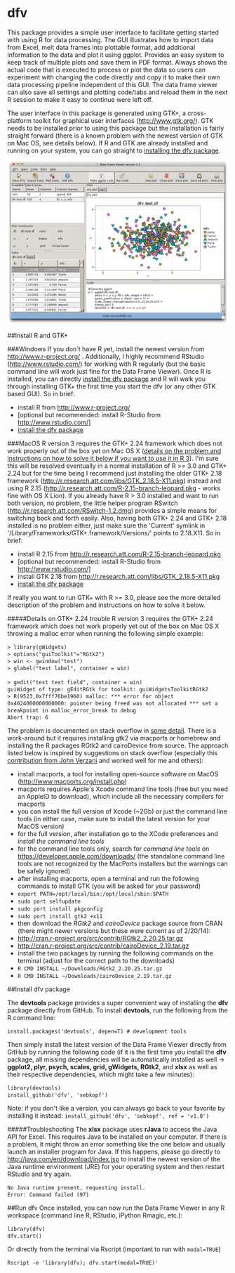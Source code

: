 dfv
===

This package provides a simple user interface to facilitate getting started with using R for data processing. The GUI illustrates how to import data from Excel, melt data frames into plottable format, add additional information to the data and plot it using ggplot. Provides an easy system to keep track of multiple plots and save them in PDF format. Always shows the actual code that is executed to process or plot the data so users can experiment with changing the code directly and copy it to make their own data processing pipeline independent of this GUI. The data frame viewer can also save all settings and plotting code/tabs and reload them in the next R session to make it easy to continue were left off.

The user interface in this package is generated using GTK+, a cross-platform toolkit for graphical user interfaces (http://www.gtk.org/). GTK needs to be installed prior to using this package but the installation is fairly straight forward (there is a known problem with the newest version of GTK on Mac OS, see details below). If R and GTK are already installed and running on your system, you can go straight to [installing the dfv package](#install-dfv-package).

![Screenshot of the Data Frame Viewer](/doc/screenshot.png?raw=true)

##Install R and GTK+

###Windows
If you don't have R yet, install the newest version from http://www.r-project.org/ . Additionally, I highly recommend RStudio (http://www.rstudio.com/) for working with R regularly (but the basic command line will work just fine for the Data Frame Viewer). Once R is installed, you can directly [install the dfv package](#install-dfv-package) and R will walk you through installing GTK+ the first time you start the dfv (or any other GTK based GUI). So in brief:

 - install R from http://www.r-project.org/
 - [optional but recommended: install R-Studio from http://www.rstudio.com/]
 - [install the dfv package](#install-dfv-package)

###MacOS
R version 3 requires the GTK+ 2.24 framework which does not work properly out of the box yet on Mac OS X ([details on the problem and instructions on how to solve it below if you want to use it in R 3](#details-on-gtk-224-trouble)). I'm sure this will be resolved eventually in a normal installation of R >= 3.0 and GTK+ 2.24 but for the time being I recommend just installing the older GTK+ 2.18 framework (http://r.research.att.com/libs/GTK_2.18.5-X11.pkg) instead and using R 2.15 (http://r.research.att.com/R-2.15-branch-leopard.pkg - works fine with OS X Lion). If you already have R > 3.0 installed and want to run both version, no problem, the little helper program RSwitch (http://r.research.att.com/RSwitch-1.2.dmg) provides a simple means for switching back and forth easily. Also, having both GTK+ 2.24 and GTK+ 2.18 installed is no problem either, just make sure the 'Current' symlink in '/Library/Frameworks/GTK+.framework/Versions/' points to 2.18.X11. So in brief:

 - install R 2.15 from http://r.research.att.com/R-2.15-branch-leopard.pkg
 - [optional but recommended: install R-Studio from http://www.rstudio.com/]
 - install GTK 2.18 from http://r.research.att.com/libs/GTK_2.18.5-X11.pkg
 - [install the dfv package](#install-dfv-package)

If really you want to run GTK+ with R >= 3.0, please see the more detailed description of the problem and instructions on how to solve it below.

#####Details on GTK+ 2.24 trouble
R version 3 requires the GTK+ 2.24 framework which does not work properly yet out of the box on Mac OS X throwing a malloc error when running the following simple example:
```
> library(gWidgets)
> options("guiToolkit"="RGtk2")
> win <- gwindow("test")
> glabel("test label", container = win)

> gedit("test text field", container = win)
guiWidget of type: gEditRGtk for toolkit: guiWidgetsToolkitRGtk2 
> R(9523,0x7fff76be1960) malloc: *** error for object 0x4024000000000000: pointer being freed was not allocated *** set a breakpoint in malloc_error_break to debug
Abort trap: 6
```

The problem is documented on stack overflow in [some detail](http://stackoverflow.com/questions/15868860/r-3-0-and-gtk-rgtk2-error). There is a work-around but it requires installing gtk2 via macports or homebrew and installing the R packages RGtk2 and cairoDevice from source. The approach listed below is inspired by suggestions on stack overflow (especially this [contribution from John Verzani](https://dl.dropboxusercontent.com/u/515592/README-mac-gtk.md) and worked well for me and others):

 - install macports, a tool for installing open-source software on MacOS (http://www.macports.org/install.php)
  - macports requires Apple's Xcode command line tools (free but you need an AppleID to download), which include all the necessary compilers for macports
  - you can install the full version of Xcode (~2Gb) or just the command line tools (in either case, make sure to install the latest version for your MacOS version)
  - for the full version, after installation go to the XCode preferences and *install the command line tools*
  - for the command line tools only, search for *command line tools* on https://developer.apple.com/downloads/ (the standalone command line tools are not recognized by the MacPorts installers but the warnings can be safely ignored)
 - after installing macports, open a terminal and run the following commands to install GTK (you will be asked for your password)
  - ```export PATH=/opt/local/bin:/opt/local/sbin:$PATH```
  - ```sudo port selfupdate```
  - ```sudo port install pkgconfig```
  - ```sudo port install gtk2 +x11```
 - then download the *RGtk2* and *cairoDevice* package source from CRAN (there might newer versions but these were current as of 2/20/14):
  - http://cran.r-project.org/src/contrib/RGtk2_2.20.25.tar.gz
  - http://cran.r-project.org/src/contrib/cairoDevice_2.19.tar.gz
 - install the two packages by running the following commands on the terminal (adjust for the correct path to the downloads)
  - ```R CMD INSTALL ~/Downloads/RGtk2_2.20.25.tar.gz```
  - ```R CMD INSTALL ~/Downloads/cairoDevice_2.19.tar.gz```

##Install dfv package

The **devtools** package provides a super convenient way of installing the **dfv** package directly from GitHub. To install **devtools**, run the following from the R command line:
```
install.packages('devtools', depen=T) # development tools
```

Then simply install the latest version of the Data Frame Viewer directly from GitHub by running the following code (if it is the first time you install the **dfv** package, all missing dependencies will be automatically installed as well -> **ggplot2, plyr, psych, scales, grid, gWidgets, RGtk2**, and **xlsx** as well as their respective dependencies, which might take a few minutes):
```
library(devtools)
install_github('dfv', 'sebkopf')
```
Note: if you don't like a version, you can always go back to your favorite by installing it instead:
``` install_github('dfv', 'sebkopf', ref = 'v1.0') ```

#####Troubleshooting
The **xlsx** package uses **rJava** to access the Java API for Excel. This requires Java to be installed on your computer. If there is a problem, it might throw an error something like the one below and usually launch an installer program for Java. If this happens, please go directly to http://java.com/en/download/index.jsp to install the newest version of the Java runtime environment (JRE) for your operating system and then restart RStudio and try again.
```
No Java runtime present, requesting install.
Error: Command failed (97)
```


##Run dfv
Once installed, you can now run the Data Frame Viewer in any R workspace (command line R, RStudio, iPython Rmagic, etc.):
```
library(dfv)
dfv.start()
```

Or directly from the terminal via Rscript (important to run with ```modal=TRUE```)
```
Rscript -e 'library(dfv); dfv.start(modal=TRUE)'
```

